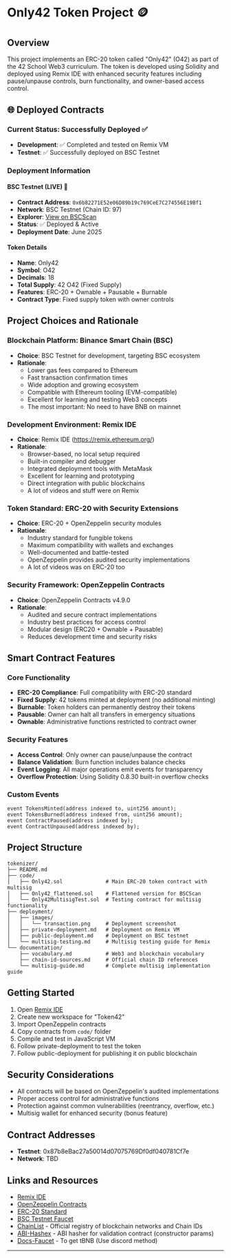 # Only42 Token Project 🪙

## Overview
This project implements an ERC-20 token called "Only42" (O42) as part of the 42 School Web3 curriculum. The token is developed using Solidity and deployed using Remix IDE with enhanced security features including pause/unpause controls, burn functionality, and owner-based access control.

## 🌐 Deployed Contracts

### Current Status: Successfully Deployed ✅
- **Development**: ✅ Completed and tested on Remix VM
- **Testnet**: ✅ Successfully deployed on BSC Testnet

### Deployment Information

#### BSC Testnet (LIVE) 🚀
- **Contract Address**: `0x6b82271E52e06D89b19c769CeE7C274556E19Bf1`
- **Network**: BSC Testnet (Chain ID: 97)
- **Explorer**: [View on BSCScan](https://testnet.bscscan.com/address/0x6b82271E52e06D89b19c769CeE7C274556E19Bf1)
- **Status**: ✅ Deployed & Active
- **Deployment Date**: June 2025

#### Token Details
- **Name**: Only42
- **Symbol**: O42
- **Decimals**: 18
- **Total Supply**: 42 O42 (Fixed Supply)
- **Features**: ERC-20 + Ownable + Pausable + Burnable
- **Contract Type**: Fixed supply token with owner controls

## Project Choices and Rationale

### Blockchain Platform: Binance Smart Chain (BSC)
- **Choice**: BSC Testnet for development, targeting BSC ecosystem
- **Rationale**: 
  - Lower gas fees compared to Ethereum
  - Fast transaction confirmation times
  - Wide adoption and growing ecosystem
  - Compatible with Ethereum tooling (EVM-compatible)
  - Excellent for learning and testing Web3 concepts
  - The most important: No need to have BNB on mainnet

### Development Environment: Remix IDE
- **Choice**: Remix IDE (https://remix.ethereum.org/)
- **Rationale**:
  - Browser-based, no local setup required
  - Built-in compiler and debugger
  - Integrated deployment tools with MetaMask
  - Excellent for learning and prototyping
  - Direct integration with public blockchains
  - A lot of videos and stuff were on Remix

### Token Standard: ERC-20 with Security Extensions
- **Choice**: ERC-20 + OpenZeppelin security modules
- **Rationale**:
  - Industry standard for fungible tokens
  - Maximum compatibility with wallets and exchanges
  - Well-documented and battle-tested
  - OpenZeppelin provides audited security implementations
  - A lot of videos was on ERC-20 too

### Security Framework: OpenZeppelin Contracts
- **Choice**: OpenZeppelin Contracts v4.9.0
- **Rationale**:
  - Audited and secure contract implementations
  - Industry best practices for access control
  - Modular design (ERC20 + Ownable + Pausable)
  - Reduces development time and security risks

## Smart Contract Features

### Core Functionality
- **ERC-20 Compliance**: Full compatibility with ERC-20 standard
- **Fixed Supply**: 42 tokens minted at deployment (no additional minting)
- **Burnable**: Token holders can permanently destroy their tokens
- **Pausable**: Owner can halt all transfers in emergency situations
- **Ownable**: Administrative functions restricted to contract owner

### Security Features
- **Access Control**: Only owner can pause/unpause the contract
- **Balance Validation**: Burn function includes balance checks
- **Event Logging**: All major operations emit events for transparency
- **Overflow Protection**: Using Solidity 0.8.30 built-in overflow checks

### Custom Events
```solidity
event TokensMinted(address indexed to, uint256 amount);
event TokensBurned(address indexed from, uint256 amount);
event ContractPaused(address indexed by);
event ContractUnpaused(address indexed by);
```

## Project Structure

```
tokenizer/
├── README.md
├── code/
│   ├── Only42.sol              # Main ERC-20 token contract with multisig
│   ├── Only42_flattened.sol    # Flattened version for BSCScan
│   └── Only42MultisigTest.sol  # Testing contract for multisig functionality
├── deployment/
│   ├── images/
│   │   └── transaction.png     # Deployment screenshot
│   ├── private-deployment.md   # Deployment on Remix VM
│   ├── public-deployment.md    # Deployment on BSC testnet
│   └── multisig-testing.md     # Multisig testing guide for Remix
└── documentation/
    ├── vocabulary.md           # Web3 and blockchain vocabulary
    ├── chain-id-sources.md     # Official chain ID references
    └── multisig-guide.md       # Complete multisig implementation guide
```

## Getting Started

1. Open [Remix IDE](https://remix.ethereum.org/)
2. Create new workspace for "Token42"
3. Import OpenZeppelin contracts
4. Copy contracts from `code/` folder
5. Compile and test in JavaScript VM
6. Follow private-deployment to test the token
7. Follow public-deployment for publishing it on public blockchain

## Security Considerations

- All contracts will be based on OpenZeppelin's audited implementations
- Proper access control for administrative functions
- Protection against common vulnerabilities (reentrancy, overflow, etc.)
- Multisig wallet for enhanced security (bonus feature)

## Contract Addresses


- **Testnet**: 0x87b8eBac27a50014d07075769Df0df040781Cf7e
- **Network**: TBD

## Links and Resources

- [Remix IDE](https://remix.ethereum.org/)
- [OpenZeppelin Contracts](https://openzeppelin.com/contracts/)
- [ERC-20 Standard](https://ethereum.org/en/developers/docs/standards/tokens/erc-20/)
- [BSC Testnet Faucet](https://testnet.binance.org/faucet-smart)
- [ChainList](https://chainlist.org/) - Official registry of blockchain networks and Chain IDs
- [ABI-Hashex](https://abi.hashex.org) - ABI hasher for validation contract (constructor params)
- [Docs-Faucet](https://docs.bnbchain.org/bnb-smart-chain/developers/faucet/) - To get tBNB (Use discord method)

---